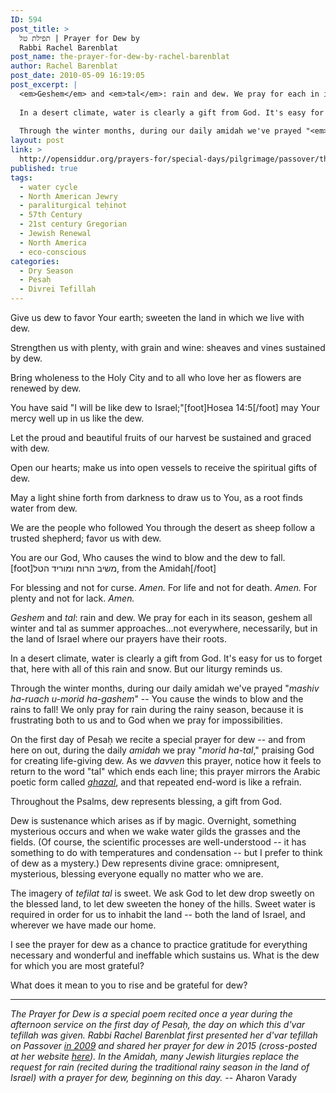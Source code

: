```yaml
---
ID: 594
post_title: >
  תפילת טל | Prayer for Dew by
  Rabbi Rachel Barenblat
post_name: the-prayer-for-dew-by-rachel-barenblat
author: Rachel Barenblat
post_date: 2010-05-09 16:19:05
post_excerpt: |
  <em>Geshem</em> and <em>tal</em>: rain and dew. We pray for each in its season, geshem all winter and tal as summer approaches...not everywhere, necessarily, but in the land of Israel where our prayers have their roots.
  
  In a desert climate, water is clearly a gift from God. It's easy for us to forget that, here with all of this rain and snow. But our liturgy reminds us.
  
  Through the winter months, during our daily amidah we've prayed "<em>mashiv ha-ruach u-morid ha-gashem</em>" -- You cause the winds to blow and the rains to fall! We only pray for rain during the rainy season, because it is frustrating both to us and to God when we pray for impossibilities.
layout: post
link: >
  http://opensiddur.org/prayers-for/special-days/pilgrimage/passover/the-prayer-for-dew-by-rachel-barenblat/
published: true
tags:
  - water cycle
  - North American Jewry
  - paraliturgical teḥinot
  - 57th Century
  - 21st century Gregorian
  - Jewish Renewal
  - North America
  - eco-conscious
categories:
  - Dry Season
  - Pesaḥ
  - Divrei Tefillah
---
```

 <div class="english">
Give us dew to favor Your earth;
sweeten the land in which we live with dew.

Strengthen us with plenty, with grain and wine:
sheaves and vines sustained by dew.

Bring wholeness to the Holy City and to all who love her
as flowers are renewed by dew.

You have said "I will be like dew to Israel;"[foot]Hosea 14:5[/foot]
may Your mercy well up in us like the dew.

Let the proud and beautiful fruits of our harvest
be sustained and graced with dew.

Open our hearts; make us into open vessels
to receive the spiritual gifts of dew.

May a light shine forth from darkness to draw us to You,
as a root finds water from dew.

We are the people who followed You through the desert
as sheep follow a trusted shepherd; favor us with dew.

You are our God, Who causes the wind to blow and the dew to fall.[foot]משיב הרוח ומוריד הטל, from the Amidah[/foot]

For blessing and not for curse. <em>Amen.</em>
For life and not for death. <em>Amen.</em>
For plenty and not for lack. <em>Amen.</em>


<em>Geshem</em> and <em>tal</em>: rain and dew. We pray for each in its season, geshem all winter and tal as summer approaches...not everywhere, necessarily, but in the land of Israel where our prayers have their roots.

In a desert climate, water is clearly a gift from God. It's easy for us to forget that, here with all of this rain and snow. But our liturgy reminds us.

Through the winter months, during our daily amidah we've prayed "<em>mashiv ha-ruach u-morid ha-gashem</em>" -- You cause the winds to blow and the rains to fall! We only pray for rain during the rainy season, because it is frustrating both to us and to God when we pray for impossibilities.

On the first day of Pesaḥ we recite a special prayer for dew -- and from here on out, during the daily <em>amidah</em> we pray "<em>morid ha-tal</em>," praising God for creating life-giving dew. As we <em>davven</em> this prayer, notice how it feels to return to the word "tal" which ends each line; this prayer mirrors the Arabic poetic form called <em><a href="http://en.wikipedia.org/wiki/Ghazal">ghazal</a></em>, and that repeated end-word is like a refrain.

Throughout the Psalms, dew represents blessing, a gift from God.

Dew is sustenance which arises as if by magic. Overnight, something mysterious occurs and when we wake water gilds the grasses and the fields. (Of course, the scientific processes are well-understood -- it has something to do with temperatures and condensation -- but I prefer to think of dew as a mystery.) Dew represents divine grace: omnipresent, mysterious, blessing everyone equally no matter who we are.

The imagery of <em>tefilat tal</em> is sweet. We ask God to let dew drop sweetly on the blessed land, to let dew sweeten the honey of the hills. Sweet water is required in order for us to inhabit the land -- both the land of Israel, and wherever we have made our home.

I see the prayer for dew as a chance to practice gratitude for everything necessary and wonderful and ineffable which sustains us. What is the dew for which you are most grateful?

What does it mean to you to rise and be grateful for dew?
</div> 

<hr />
<em>The Prayer for Dew is a special poem recited once a year during the afternoon service on the first day of Pesaḥ, the day on which this d'var tefillah was given. Rabbi Rachel Barenblat first presented her d'var tefillah on Passover <a href="http://velveteenrabbi.blogs.com/blog/2009/04/meditation-on-dew.html">in 2009</a> and shared her prayer for dew in 2015 (cross-posted at her website <a href="http://velveteenrabbi.blogs.com/blog/2015/03/tefilat-tal-prayer-for-dew.html">here</a>). In the Amidah, many Jewish liturgies replace the request for rain (recited during the traditional rainy season in the land of Israel) with a prayer for dew, beginning on this day.</em> -- Aharon Varady